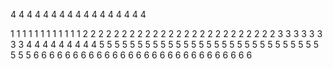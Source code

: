 4
4
4
4
4
4
4
4
4
4
4
4
4
4
4
4
4

1
1
1
1
1
1
1
1
1
1
1
1
2
2
2
2
2
2
2
2
2
2
2
2
2
2
2
2
2
2
2
2
2
2
2
2
2
3
3
3
3
3
3
3
3
4
4
4
4
4
4
4
4
4
5
5
5
5
5
5
5
5
5
5
5
5
5
5
5
5
5
5
5
5
5
5
5
5
5
5
5
5
5
5
5
5
6
6
6
6
6
6
6
6
6
6
6
6
6
6
6
6
6
6
6
6
6
6
6
6
6
6
6
6

